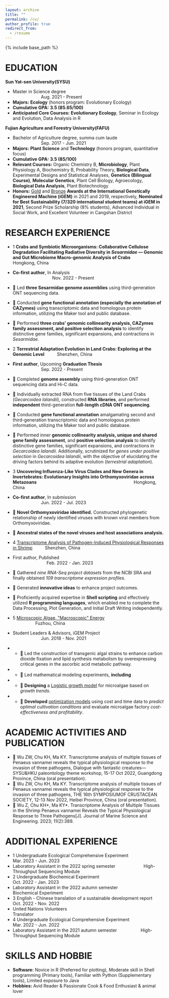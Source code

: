 ```yaml
---
layout: archive
title: ""
permalink: /cv/
author_profile: true
redirect_from:
  - /resume
---
```


{% include base_path %}

EDUCATION
======

**Sun Yat-sen University(SYSU)**
* Master in Science degree &emsp; &emsp; &emsp; &emsp; &emsp; &emsp; &emsp; &emsp; &emsp;  &emsp;  &emsp;  &emsp; &emsp; &emsp; &emsp; &emsp; &emsp; &emsp; &emsp; &emsp; &emsp; &emsp; Aug. 2021 - Present
* **Majors:** **Ecology** (honors program: Evolutionary Ecology)
* **Cumulative GPA:** **3.5 (85.65/100)**
* **Anticipated Core Courses:** **Evolutionary Ecology**, Seminar in Ecology and Evolution, Data Analysis in R

**Fujian Agriculture and Forestry University(FAFU)**								         
* Bachelor of Agriculture degree, summa cum laude &emsp; &emsp; &emsp; &emsp; &emsp; &emsp; &emsp; &emsp; &emsp; &emsp; &emsp; &emsp; &emsp; Sep. 2017 - Jun. 2021 
* **Majors:** **Plant Science** and **Technology** (honors program, quantitative focus)
* **Cumulative GPA:** **3.5 (85/100)**
* **Relevant Courses:** Organic Chemistry B, **Microbiology**, Plant Physiology A, Biochemistry B, Probability 
Theory, **Biological Data**, Experimental Designs and Statistical Analyses, **Genetics 
(Bilingual Course)**, **Molecular Genetics**, Plant Cell Biology, Agroecology, **Biological Data 
Analysis**, Plant Biotechnology
* **Honors:** [Gold](https://2021.igem.org/Team:CHINA-FAFU) and [Bronze](https://2019.igem.org/Team:FAFU-CHINA)  **Awards at the International Genetically Engineered Machine (iGEM)** in 2021 
and 2019, respectively, **Nominated for Best Sustainability (7/320 international student teams) at iGEM in 2021**, Second Prize Scholarship (8% students), Advanced Individual in Social Work, and Excellent Volunteer in Cangshan District


RESEARCH EXPERIENCE
======

* 1	**Crabs and Symbiotic Microorganisms: Collaborative Cellulose Degradation Facilitating Radiative Diversity in _Sesarmidae_ — Genomic and Gut Microbiome Macro-genomic Analysis of Crabs** &emsp; &emsp; Hongkong, China
* **Co-first author**, In Analysis &emsp; &emsp; &emsp; &emsp;  &emsp;  &emsp;  &emsp; &emsp;  &emsp;  &emsp;  &emsp;  &emsp;  &emsp;  &emsp;  &emsp; &emsp; &emsp; &emsp; &emsp; &emsp; &emsp; &emsp; &emsp; Nov. 2022 - Present
* 	Led **three Sesarmidae genome assemblies** using third-generation ONT sequencing data.
* 	Conducted **gene functional annotation (especially the annotation of CAZymes)** using transcriptomic data and homologous protein information, utilizing the Maker tool and public database.
* 	Performed **three crabs’ genomic collinearity analysis, CAZymes family assessment, and positive selection analysis** to identify distinctive gene families, significant expansions, and contractions in _Sesarmidae_.

* 2	**Terrestrial Adaptation Evolution in Land Crabs: Exploring at the Genomic Level** &emsp; &emsp; Shenzhen, China
* **First author**, Upcoming **Graduation Thesis** &emsp; &emsp; &emsp; &emsp;  &emsp;  &emsp; &emsp;  &emsp;  &emsp; &emsp; &emsp; &emsp; &emsp; &emsp; &emsp; Sep. 2022 - Present
* 	Completed **genome assembly** using third-generation ONT sequencing data and Hi-C data.
* 	Individually extracted RNA from five tissues of the Land Crabs (_Gecarcoidea lalandii_), constructed **RNA libraries**, and performed **independent** third-generation **full-length cDNA ONT sequencing**.
* 	Conducted **gene functional annotation** amalgamating second and third-generation transcriptomic data and homologous protein information, utilizing the Maker tool and public database.
* 	Performed inner **genomic collinearity analysis, unique and shared gene family assessment**, and **positive selection analysis** to identify distinctive gene families, significant expansions, and contractions in _Gecarcoidea lalandii_.
Additionally, scrutinized for _genes under positive selection_ in _Gecarcoidea lalandii_, with the objective of elucidating the driving factors behind its adaptive evolution (_terrestrial adaptation_).

* 3	**Uncovering Influenza-Like Virus Clades and New Genera in Invertebrates: Evolutionary Insights into Orthomyxoviridae across Metazoans** &emsp; &emsp; &emsp; &emsp; &emsp;  &emsp; &emsp; &emsp; &emsp; &emsp;  &emsp;  &emsp;  &emsp; &emsp; &emsp; &emsp; &emsp; Hongkong, China
* **Co-first author**, In submission &emsp; &emsp; &emsp;  &emsp;  &emsp; &emsp; &emsp; &emsp; &emsp;  &emsp;  &emsp; &emsp; &emsp; &emsp; &emsp; &emsp; &emsp; &emsp; &emsp; &emsp; Jun. 2022 - Jul. 2023
* 	**Novel Orthomyxoviridae identified.** Constructed phylogenetic relationship of newly identified viruses with known viral members from Orthomyxoviridae.
* 	**Ancestral states of the novel viruses and host associations analysis.**

* 4	[Transcriptome Analysis of Pathogen-Induced Physiological Responses in Shrimp](https://www.mdpi.com/2077-1312/11/2/389)  &emsp; &emsp; Shenzhen, China
* First author, Published&emsp; &emsp; &emsp; &emsp;  &emsp;  &emsp;  &emsp;  &emsp; &emsp; &emsp; &emsp; &emsp; &emsp; &emsp;  &emsp; &emsp;  &emsp;  &emsp;  &emsp; &emsp; &emsp; &emsp; &emsp; &emsp; Feb. 2022 - Jan. 2023
* 	Gathered _nine RNA-Seq project datasets_ from the NCBI SRA and finally obtained _109 transcriptome expression profiles_.
* 	Generated **innovative ideas** to enhance project outcomes.
* 	Proficiently acquired expertise in **Shell scripting** and effectively utilized **R programming languages**, which enabled me to complete the Data Processing, Plot Generation, and Initial Draft Writing independently.

* 5	[Microscopic Algae, "Macroscopic" Energy](https://2021.igem.org/Team:CHINA-FAFU)  &emsp; &emsp; &emsp; &emsp; &emsp; &emsp; &emsp; &emsp; &emsp; &emsp; &emsp; &emsp; &emsp; &emsp; Fuzhou, China
* Student Leaders & Advisors, iGEM Project &emsp; &emsp; &emsp; &emsp; &emsp; &emsp; &emsp; &emsp; &emsp; &emsp; &emsp; &emsp; &emsp; &emsp; &emsp; &emsp; Jun. 2018 - Nov. 2021
* * 	Led the construction of transgenic algal strains to enhance carbon dioxide fixation and lipid synthesis metabolism by overexpressing critical genes in the ascorbic acid metabolic pathway.
* * 	Led mathematical modeling experiments, **including**
* * 	**Designing** a [Logistic growth model](https://2021.igem.org/Team:CHINA-FAFU/Model)  for microalgae based on _growth trends_.
* * 	**Developed** [optimization models](https://2021.igem.org/Team:CHINA-FAFU/Model)  using cost and time data to _predict optimal cultivation conditions_ and evaluate microalgae factory _cost-effectiveness and profitability_.

ACADEMIC ACTIVITIES AND PUBLICATION
======
* 	Wu ZW, Chu KH, Ma KY. Transcriptome analysis of multiple tissues of Penaeus vannamei reveals the typical physiological response to the invasion of three pathogens, Dialogue with fantastic creatures—SYSU&HKU paleontology theme workshop, 15-17 Oct 2022, Guangdong Province, China (oral presentation).
* 	Wu ZW, Chu KH, Ma KY. Transcriptome analysis of multiple tissues of Penaeus vannamei reveals the typical physiological response to the invasion of three pathogens, THE 16th SYMPOSIUMOF CRUSTACEAN SOCIETY, 12-13 Nov 2022, Heibei Province, China (oral presentation).
* 	Wu Z, Chu KH*, Ma KY*. Transcriptome Analysis of Multiple Tissues in the Shrimp Penaeus vannamei Reveals the Typical Physiological Response to Three Pathogens[J]. Journal of Marine Science and Engineering. 2023; 11(2):389.

ADDITIONAL EXPERIENCE
======
* 1	Undergraduate Ecological Comprehensive Experiment	&emsp; &emsp; &emsp; &emsp; &emsp; &emsp; Mar. 2023 - Jun. 2023 
* Laboratory Assistant in the 2022 spring semester &emsp; &emsp; &emsp; &emsp; &emsp;High-Throughput Sequencing Module
* 2	Undergraduate Biochemical Experiment &emsp; &emsp; &emsp;  &emsp;  &emsp; &emsp;  &emsp;  &emsp;  &emsp; &emsp; &emsp; Oct. 2022 - Jan. 2023 
* Laboratory Assistant in the 2022 autumn semester &emsp; &emsp; &emsp; &emsp; Biochemical Experiment
* 3	English - Chinese translation of a sustainable development report &emsp; &emsp; Oct. 2022 - Nov. 2022 
* United Nations Volunteers &emsp; &emsp; &emsp; &emsp; &emsp;  &emsp;  &emsp;  &emsp; &emsp; &emsp;  &emsp;  &emsp;  &emsp;  &emsp; &emsp; &emsp; &emsp; Translator
* 4	Undergraduate Ecological Comprehensive Experiment &emsp; &emsp; &emsp; &emsp; &emsp; &emsp; Mar. 2022 - Jun. 2022 
* Laboratory Assistant in the 2021 autumn semester &emsp; &emsp; &emsp; &emsp; High-Throughput Sequencing Module


  
SKILLS AND HOBBIE
======
* **Software:** Novice in R (Preferred for plotting), Moderate skill in Shell programming (Primary tools), Familiar with Python (Supplementary tools), Limited exposure to Java
* **Hobbies:** Avid Reader & Passionate Cook & Food Enthusiast & animal lover

  
